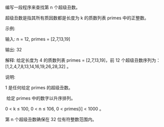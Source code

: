 编写一段程序来查找第 n 个超级丑数。

超级丑数是指其所有质因数都是长度为 k 的质数列表 primes 中的正整数。

示例:

输入: n = 12, primes = [2,7,13,19]

输出: 32 

解释: 给定长度为 4 的质数列表 primes = [2,7,13,19]，前 12 个超级丑数序列为：[1,2,4,7,8,13,14,16,19,26,28,32] 。

说明:

1 是任何给定 primes 的超级丑数。

 给定 primes 中的数字以升序排列。
 
0 < k ≤ 100, 0 < n ≤ 106, 0 < primes[i] < 1000 。

第 n 个超级丑数确保在 32 位有符整数范围内。

